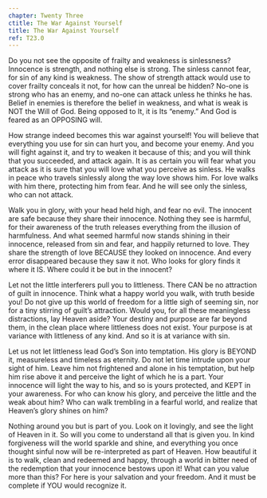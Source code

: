 ```yaml
---
chapter: Twenty Three
ctitle: The War Against Yourself
title: The War Against Yourself
ref: T23.0
---
```


Do you not see the opposite of frailty and weakness is
sinlessness? Innocence is strength, and nothing else is strong. The
sinless cannot fear, for sin of any kind is weakness. The show of
strength attack would use to cover frailty conceals it not, for how can
the unreal be hidden? No-one is strong who has an enemy, and no-one can
attack unless he thinks he has. Belief in enemies is therefore the
belief in weakness, and what is weak is NOT the Will of God. Being
opposed to It, it is Its “enemy.” And God is feared as an OPPOSING will.

How strange indeed becomes this war against yourself! You will believe
that everything you use for sin can hurt you, and become your enemy. And
you will fight against it, and try to weaken it because of this; and you
will think that you succeeded, and attack again. It is as certain you
will fear what you attack as it is sure that you will love what you
perceive as sinless. He walks in peace who travels sinlessly along the
way love shows him. For love walks with him there, protecting him from
fear. And he will see only the sinless, who can not attack.

Walk you in glory, with your head held high, and fear no evil. The
innocent are safe because they share their innocence. Nothing they see
is harmful, for their awareness of the truth releases everything from
the illusion of harmfulness. And what seemed harmful now stands shining
in their innocence, released from sin and fear, and happily returned to
love. They share the strength of love BECAUSE they looked on innocence.
And every error disappeared because they saw it not. Who looks for glory
finds it where it IS. Where could it be but in the innocent?

Let not the little interferers pull you to littleness. There CAN be no
attraction of guilt in innocence. Think what a happy world you walk,
with truth beside you! Do not give up this world of freedom for a little
sigh of seeming sin, nor for a tiny stirring of guilt’s attraction.
Would you, for all these meaningless distractions, lay Heaven aside?
Your destiny and purpose are far beyond them, in the clean place where
littleness does not exist. Your purpose is at variance with littleness of
any kind. And so it is at variance with sin.

Let us not let littleness lead God’s Son into temptation. His glory is
BEYOND it, measureless and timeless as eternity. Do not let time intrude
upon your sight of him. Leave him not frightened and alone in his
temptation, but help him rise above it and perceive the light of which
he is a part. Your innocence will light the way to his, and so is yours
protected, and KEPT in your awareness. For who can know his glory, and
perceive the little and the weak about him? Who can walk trembling in a
fearful world, and realize that Heaven’s glory shines on him?

Nothing around you but is part of you. Look on it lovingly, and see the
light of Heaven in it. So will you come to understand all that is given
you. In kind forgiveness will the world sparkle and shine, and
everything you once thought sinful now will be re-interpreted as part of
Heaven. How beautiful it is to walk, clean and redeemed and happy,
through a world in bitter need of the redemption that your innocence
bestows upon it! What can you value more than this? For here is your
salvation and your freedom. And it must be complete if YOU would
recognize it.

